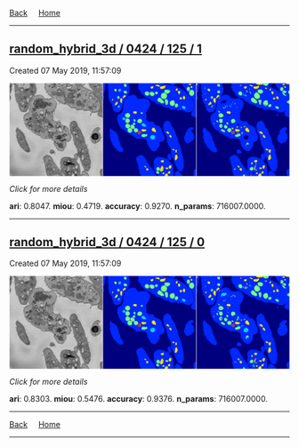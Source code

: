 
[Back](..)&nbsp;&nbsp;&nbsp;&nbsp;&nbsp;[Home](https://leapmanlab.github.io/snapshots)

---

<div class="summary"><a href="1"><h2>random_hybrid_3d / 0424 / 125 / 1</h2></a><p>Created 07 May 2019, 11:57:09
</p><a href="1"><img src="1/media/summary.png" align="center"></a><p>
<i>Click for more details</i>
</p></div>

**ari**: 0.8047. **miou**: 0.4719. **accuracy**: 0.9270. **n_params**: 716007.0000. 

---

<div class="summary"><a href="0"><h2>random_hybrid_3d / 0424 / 125 / 0</h2></a><p>Created 07 May 2019, 11:57:09
</p><a href="0"><img src="0/media/summary.png" align="center"></a><p>
<i>Click for more details</i>
</p></div>

**ari**: 0.8303. **miou**: 0.5476. **accuracy**: 0.9376. **n_params**: 716007.0000. 

---

[Back](..)&nbsp;&nbsp;&nbsp;&nbsp;&nbsp;[Home](https://leapmanlab.github.io/snapshots)

---